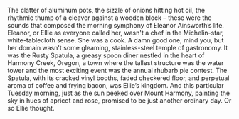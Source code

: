 The clatter of aluminum pots, the sizzle of onions hitting hot oil, the rhythmic thump of a cleaver against a wooden block – these were the sounds that composed the morning symphony of Eleanor Ainsworth’s life.  Eleanor, or Ellie as everyone called her, wasn't a chef in the Michelin-star, white-tablecloth sense. She was a cook. A damn good one, mind you, but her domain wasn't some gleaming, stainless-steel temple of gastronomy.  It was the Rusty Spatula, a greasy spoon diner nestled in the heart of Harmony Creek, Oregon, a town where the tallest structure was the water tower and the most exciting event was the annual rhubarb pie contest.  The Spatula, with its cracked vinyl booths, faded checkered floor, and perpetual aroma of coffee and frying bacon, was Ellie’s kingdom.  And this particular Tuesday morning, just as the sun peeked over Mount Harmony, painting the sky in hues of apricot and rose, promised to be just another ordinary day.  Or so Ellie thought.
